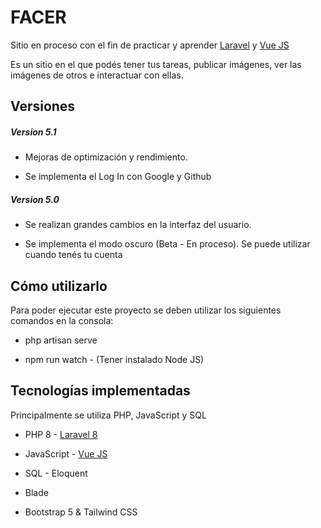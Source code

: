 <h1>FACER</h1>
<p>Sitio en proceso con el fin de practicar y aprender <a href="https://laravel.com" target="_blank">Laravel</a> y <a href="https://vuejs.org/" target="_blank">Vue JS</a></p>
<p>Es un sitio en el que podés tener tus tareas, publicar imágenes, ver las imágenes de otros e interactuar con ellas.</p>

## Versiones
<h5>Version 5.1</h5>
<ul>
    <li>
        <p>Mejoras de optimización y rendimiento.</p>
    </li>
    <li>
        <p>Se implementa el Log In con Google y Github</p>
    </li>
</ul>

<h5>Version 5.0</h5>
<ul>
    <li>
        <p>Se realizan grandes cambios en la interfaz del usuario.</p>
    </li>
    <li>
        <p>Se implementa el modo oscuro (Beta - En proceso). Se puede utilizar cuando   tenés tu cuenta </p>
    </li>
</ul>

## Cómo utilizarlo
<p>Para poder ejecutar este proyecto se deben utilizar los siguientes comandos en la consola:</p>
<ul>
    <li><p>php artisan serve</p></li>
    <li><p>npm run watch - (Tener instalado Node JS)</p></li>
</ul>

## Tecnologías implementadas
<p>Principalmente se utiliza PHP, JavaScript y SQL</p>
<ul>
    <li><p>PHP 8 - <a href="https://laravel.com" target="_blank">Laravel 8</a></p></li>
    <li><p>JavaScript - <a href="https://vuejs.org/" target="_blank">Vue JS</a></p></li>
    <li><p>SQL - Eloquent</p></li>
    <li><p>Blade</p></li>
    <li><p>Bootstrap 5 & Tailwind CSS</p></li>
</ul>
